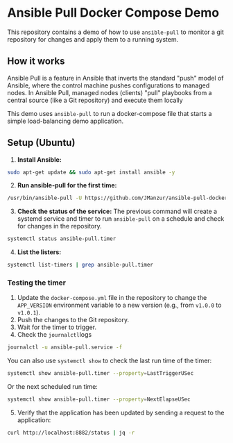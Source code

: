 # Ansible Pull Docker Compose Demo 

This repository contains a demo of how to use `ansible-pull` to monitor a git repository for changes and apply them to a running system.

## How it works

Ansible Pull is a feature in Ansible that inverts the standard "push" model of Ansible, where the control machine pushes configurations to managed nodes. In Ansible Pull, managed nodes (clients) "pull" playbooks from a central source (like a Git repository) and execute them locally

This demo uses `ansible-pull` to run a docker-compose file that starts a simple load-balancing demo application.

## Setup (Ubuntu)

1. **Install Ansible:**

```bash
sudo apt-get update && sudo apt-get install ansible -y
```

2. **Run ansible-pull for the first time:**

```bash
/usr/bin/ansible-pull -U https://github.com/JManzur/ansible-pull-docker-compose.git -d /opt/ansible-pull
```

3. **Check the status of the service:** The previous command will create a systemd service and timer to run `ansible-pull` on a schedule and check for changes in the repository.

```bash
systemctl status ansible-pull.timer
```

4. **List the listers:**

```bash
systemctl list-timers | grep ansible-pull.timer
```

### Testing the timer

1. Update the `docker-compose.yml` file in the repository to change the `APP_VERSION` environment variable to a new version (e.g., from `v1.0.0` to `v1.0.1`).
2. Push the changes to the Git repository.
3. Wait for the timer to trigger.
4. Check the `journalctl`logs

```bash
journalctl -u ansible-pull.service -f
```
You can also use `systemctl show` to check the last run time of the timer:

```bash
systemctl show ansible-pull.timer --property=LastTriggerUSec
```
Or the next scheduled run time:

```bash
systemctl show ansible-pull.timer --property=NextElapseUSec
```

5. Verify that the application has been updated by sending a request to the application:

```bash
curl http://localhost:8882/status | jq -r
```   